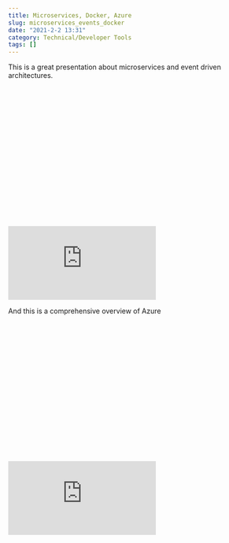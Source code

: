 ```yaml
---
title: Microservices, Docker, Azure
slug: microservices_events_docker
date: "2021-2-2 13:31"
category: Technical/Developer Tools
tags: []
---
```


This is a great presentation about microservices and event driven architectures.

<div class="relative" style="padding-top: 56.25%">
  <iframe
    class="absolute inset-0 w-full h-full"
    src="https://www.youtube.com/embed/sSm2dRarhPo"
    frameborder="0"
    allow="autoplay; encrypted-media" allowfullscreen >
  </iframe>
</div>

And this is a comprehensive overview of Azure

<div class="relative" style="padding-top: 56.25%">
  <iframe
    class="absolute inset-0 w-full h-full"
    src="https://www.youtube.com/embed/NKEFWyqJ5XA"
    frameborder="0"
    allow="autoplay; encrypted-media" allowfullscreen >
  </iframe>
</div>
